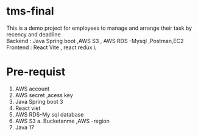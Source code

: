 # tms-final
This is a demo project for employees to manage and arrange their task by recency and deadline \
Backend : Java Spring boot ,AWS S3 , AWS RDS -Mysql ,Postman,EC2 \
Frontend : React Vite , react redux \
# Pre-requist 
1. AWS account
2. AWS secret ,acess key
3. Java Spring boot 3
4. React viet
5. AWS RDS-My sql database
6. AWS S3 
    a. Bucketanme ,AWS -region
7. Java 17
